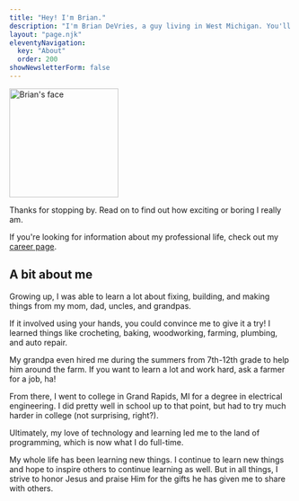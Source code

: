 ```yaml
---
title: "Hey! I'm Brian."
description: "I'm Brian DeVries, a guy living in West Michigan. You'll find me being resourceful, building things, and spending time with my family!"
layout: "page.njk"
eleventyNavigation:
  key: "About"
  order: 200
showNewsletterForm: false
---
```


<img class="profile-pic bounce-in"
  alt="Brian's face"
  title="That's me!"
  src="/images/goofy-profile-pic.png"
  height="194"
  width="194" />

Thanks for stopping by. Read on to find out how exciting or boring I really am.

If you're looking for information about my professional life, check out my [career page](/career/).

## A bit about me

Growing up, I was able to learn a lot about fixing, building, and making things from my mom, dad, uncles, and grandpas.

If it involved using your hands, you could convince me to give it a try! I learned things like crocheting, baking, woodworking, farming, plumbing, and auto repair.

My grandpa even hired me during the summers from 7th-12th grade to help him around the farm. If you want to learn a lot and work hard, ask a farmer for a job, ha!

From there, I went to college in Grand Rapids, MI for a degree in electrical engineering. I did pretty well in school up to that point, but had to try much harder in college (not surprising, right?).

Ultimately, my love of technology and learning led me to the land of programming, which is now what I do full-time.

My whole life has been learning new things. I continue to learn new things and hope to inspire others to continue learning as well. But in all things, I strive to honor Jesus and praise Him for the gifts he has given me to share with others.

